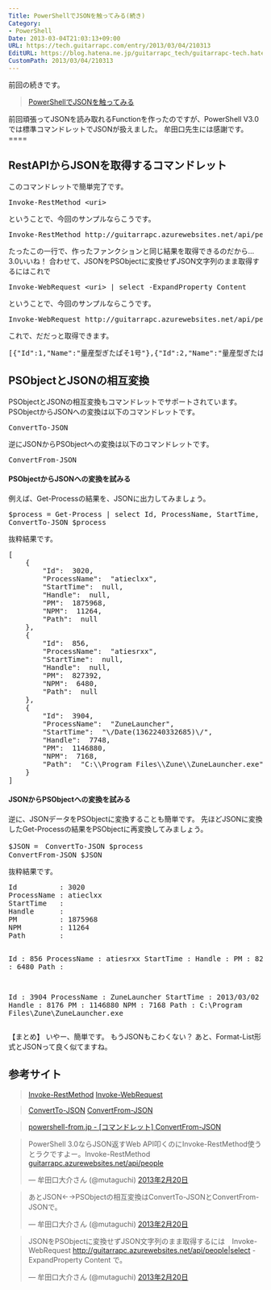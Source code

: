 ```yaml
---
Title: PowerShellでJSONを触ってみる(続き)
Category:
- PowerShell
Date: 2013-03-04T21:03:13+09:00
URL: https://tech.guitarrapc.com/entry/2013/03/04/210313
EditURL: https://blog.hatena.ne.jp/guitarrapc_tech/guitarrapc-tech.hatenablog.com/atom/entry/11696248318757675572
CustomPath: 2013/03/04/210313
---
```


<p>前回の続きです。</p>
<blockquote><a href="http://guitarrapc.wordpress.com/2013/02/20/powershell%e3%81%a7JSON%e3%82%92%e8%a7%a6%e3%81%a3%e3%81%a6%e3%81%bf%e3%82%8b/" target="_blank">PowerShellでJSONを触ってみる </a></blockquote>
<p>前回頑張ってJSONを読み取れるFunctionを作ったのですが、PowerShell V3.0では標準コマンドレットでJSONが扱えました。 牟田口先生には感謝です。 ====</p>
<h2>RestAPIからJSONを取得するコマンドレット</h2>
<p>このコマンドレットで簡単完了です。</p>
<pre class="brush: powershell">Invoke-RestMethod &lt;uri&gt;
</pre>
<p>ということで、今回のサンプルならこうです。</p>
<pre class="brush: powershell">Invoke-RestMethod http://guitarrapc.azurewebsites.net/api/people
</pre>
<p>たったこの一行で、作ったファンクションと同じ結果を取得できるのだから…3.0いいね！ 合わせて、JSONをPSObjectに変換せずJSON文字列のまま取得するにはこれで</p>
<pre class="brush: powershell">Invoke-WebRequest &lt;uri&gt; | select -ExpandProperty Content
</pre>
<p>ということで、今回のサンプルならこうです。</p>
<pre class="brush: powershell">Invoke-WebRequest http://guitarrapc.azurewebsites.net/api/people | select -ExpandProperty Content
</pre>
<p>これで、だだっと取得できます。</p>
<pre class="brush: powershell">[{"Id":1,"Name":"量産型ぎたぱそ1号"},{"Id":2,"Name":"量産型ぎたぱそ2号"},{"Id":3,"Name":"量産型ぎたぱそ3号"},{"Id":4,"N......
</pre>
<h2>PSObjectとJSONの相互変換</h2>
<p>PSObjectとJSONの相互変換もコマンドレットでサポートされています。 PSObjectからJSONへの変換は以下のコマンドレットです。</p>
<pre class="brush: powershell">ConvertTo-JSON
</pre>
<p>逆にJSONからPSObjectへの変換は以下のコマンドレットです。</p>
<pre class="brush: powershell">ConvertFrom-JSON
</pre>
<h4>PSObjectからJSONへの変換を試みる</h4>
<p>例えば、Get-Processの結果を、JSONに出力してみましょう。</p>
<pre class="brush: powershell">$process = Get-Process | select Id, ProcessName, StartTime, Handle, PM, NPM, Path
ConvertTo-JSON $process
</pre>
<p>抜粋結果です。</p>
<pre class="brush: powershell">[
	{
		"Id":  3020,
		"ProcessName":  "atieclxx",
		"StartTime":  null,
		"Handle":  null,
		"PM":  1875968,
		"NPM":  11264,
		"Path":  null
	},
	{
		"Id":  856,
		"ProcessName":  "atiesrxx",
		"StartTime":  null,
		"Handle":  null,
		"PM":  827392,
		"NPM":  6480,
		"Path":  null
	},
	{
		"Id":  3904,
		"ProcessName":  "ZuneLauncher",
		"StartTime":  "\/Date(1362240332685)\/",
		"Handle":  7748,
		"PM":  1146880,
		"NPM":  7168,
		"Path":  "C:\\Program Files\\Zune\\ZuneLauncher.exe"
	}
]
</pre>
<h4>JSONからPSObjectへの変換を試みる</h4>
<p>逆に、JSONデータをPSObjectに変換することも簡単です。 先ほどJSONに変換したGet-Processの結果をPSObjectに再変換してみましょう。</p>
<pre class="brush: powershell">$JSON =　ConvertTo-JSON $process
ConvertFrom-JSON $JSON
</pre>
<p>抜粋結果です。</p>
<pre class="brush: powershell">Id          : 3020
ProcessName : atieclxx
StartTime   :
Handle      :
PM          : 1875968
NPM         : 11264
Path        :

Id          : 856
ProcessName : atiesrxx
StartTime   :
Handle      :
PM          : 827392
NPM         : 6480
Path        :

Id          : 3904
ProcessName : ZuneLauncher
StartTime   : 2013/03/02 16:05:32
Handle      : 8176
PM          : 1146880
NPM         : 7168
Path        : C:\Program Files\Zune\ZuneLauncher.exe
</pre>
<p>【まとめ】 いやー、簡単です。 もうJSONもこわくない？ あと、Format-List形式とJSONって良く似てますね。</p>
<h2>参考サイト</h2>
<blockquote><a href="http://technet.microsoft.com/en-us/library/hh849971.aspx" target="_blank">Invoke-RestMethod</a> <a href="http://technet.microsoft.com/en-us/library/hh849901.aspx" target="_blank">Invoke-WebRequest</a></blockquote>
<blockquote><a href="http://technet.microsoft.com/en-us/library/hh849922.aspx" target="_blank">ConvertTo-JSON</a> <a href="http://technet.microsoft.com/en-us/library/hh849898.aspx" target="_blank">ConvertFrom-JSON</a></blockquote>
<blockquote><a href="http://blog.powershell-from.jp/?p=1826" target="_blank">powershell-from.jp - [コマンドレット] ConvertFrom-JSON</a></blockquote>
<blockquote class="twitter-tweet" lang="ja">
<p>PowerShell 3.0ならJSON返すWeb API叩くのにInvoke-RestMethod使うとラクですよー。Invoke-RestMethod <a title="http://guitarrapc.azurewebsites.net/api/people" href="http://t.co/e0rBuncR">guitarrapc.azurewebsites.net/api/people</a></p>
— 牟田口大介さん (@mutaguchi) <a href="https://twitter.com/mutaguchi/status/304232249488969729">2013年2月20日</a></blockquote>
<blockquote class="twitter-tweet" lang="ja">
<p>あとJSON←→PSObjectの相互変換はConvertTo-JSONとConvertFrom-JSONで。</p>
— 牟田口大介さん (@mutaguchi) <a href="https://twitter.com/mutaguchi/status/304232813945827328">2013年2月20日</a></blockquote>
<blockquote class="twitter-tweet" lang="ja">
<p>JSONをPSObjectに変換せずJSON文字列のまま取得するには　Invoke-WebRequest <a href="http://guitarrapc.azurewebsites.net/api/people|select">http://guitarrapc.azurewebsites.net/api/people|select</a> -ExpandProperty Content で。</p>
— 牟田口大介さん (@mutaguchi) <a href="https://twitter.com/mutaguchi/status/304233514403000320">2013年2月20日</a></blockquote>
